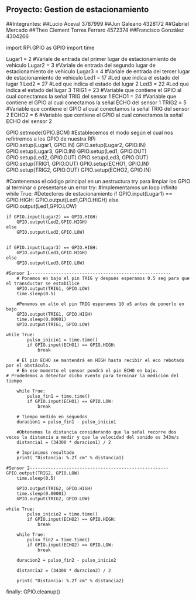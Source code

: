 ## Proyecto: Gestion de estacionamiento
##Integrantes:
##Lucio Aceval 3787999
##Jun Galeano 4328172
##Gabriel Mercado
##Theo Clement Torres Ferraro 4572374
##Francisco González 4304266

import RPi.GPIO as GPIO
import time

Lugar1 = 2 #Variale de entrada del primer lugar de estacionamiento de vehiculo
Lugar2 = 3 #Variale de entrada del segundo lugar de estacionamiento de vehiculo
Lugar3 = 4 #Variale de entrada del tercer lugar de estacionamiento de vehiculo
Led1 = 17 #Led que indica el estado del lugar 1
Led2 = 27 #Led que indica el estado del lugar 2
Led3 = 22 #Led que indica el estado del lugar 3
TRIG1 = 23 #Variable que contiene el GPIO al cual conectamos la señal TRIG del sensor 1
ECHO1 = 24 #Variable que contiene el GPIO al cual conectamos la señal ECHO del sensor 1
TRIG2 = 5 #Variable que contiene el GPIO al cual conectamos la señal TRIG del sensor 2
ECHO2 = 6 #Variable que contiene el GPIO al cual conectamos la señal ECHO del sensor 2


GPIO.setmode(GPIO.BCM)     #Establecemos el modo según el cual nos refiriremos a los GPIO de nuestra RPi            
GPIO.setup(Lugar1, GPIO.IN)
GPIO.setup(Lugar2, GPIO.IN)
GPIO.setup(Lugar3, GPIO.IN)
GPIO.setup(Led1, GPIO.OUT)
GPIO.setup(Led2, GPIO.OUT)
GPIO.setup(Led3, GPIO.OUT)
GPIO.setup(TRIG1, GPIO.OUT)
GPIO.setup(ECHO1, GPIO.IN) 
GPIO.setup(TRIG2, GPIO.OUT)
GPIO.setup(ECHO2, GPIO.IN) 


#Contenemos el código principal en un aestructura try para limpiar los GPIO al terminar o presentarse un error
try:
    #Implementamos un loop infinito
    while True:
	#Detectores de estacionamiento
	if GPIO.input(Lugar1) == GPIO.HIGH:
		GPIO.output(Led1,GPIO.HIGH)
	else
		GPIO.output(Led1,GPIO.LOW)
	
	
	if GPIO.input(Lugar2) == GPIO.HIGH:
		GPIO.output(Led2,GPIO.HIGH)
	else
		GPIO.output(Led2,GPIO.LOW)


	if GPIO.input(Lugar3) == GPIO.HIGH:
		GPIO.output(Led3,GPIO.HIGH)
	else
		GPIO.output(Led3,GPIO.LOW)
	
	#Sensor 1------------------------------------------------------
        # Ponemos en bajo el pin TRIG y después esperamos 0.5 seg para que el transductor se estabilice
        GPIO.output(TRIG1, GPIO.LOW)
        time.sleep(0.5)

        #Ponemos en alto el pin TRIG esperamos 10 uS antes de ponerlo en bajo
        GPIO.output(TRIG1, GPIO.HIGH)
        time.sleep(0.00001)
        GPIO.output(TRIG1, GPIO.LOW)
	
	while True:
            pulso_inicio1 = time.time()
            if GPIO.input(ECHO1) == GPIO.HIGH:
                break

        # El pin ECHO se mantendrá en HIGH hasta recibir el eco rebotado por el obstáculo. 
        # En ese momento el sensor pondrá el pin ECHO en bajo.
	# Prodedemos a detectar dicho evento para terminar la medición del tiempo
        
        while True:
            pulso_fin1 = time.time()
            if GPIO.input(ECHO1) == GPIO.LOW:
                break

        # Tiempo medido en segundos
        duracion1 = pulso_fin1 - pulso_inicio1

        #Obtenemos la distancia considerando que la señal recorre dos veces la distancia a medir y que la velocidad del sonido es 343m/s
        distancia1 = (34300 * duracion1) / 2

        # Imprimimos resultado
        print( "Distancia: %.2f cm" % distancia1)
	
	#Sensor 2-----------------------------------------------------
	GPIO.output(TRIG2, GPIO.LOW)
        time.sleep(0.5)

        GPIO.output(TRIG2, GPIO.HIGH)
        time.sleep(0.00001)
        GPIO.output(TRIG2, GPIO.LOW)
	
	while True:
            pulso_inicio2 = time.time()
            if GPIO.input(ECHO2) == GPIO.HIGH:
                break

        while True:
            pulso_fin2 = time.time()
            if GPIO.input(ECHO2) == GPIO.LOW:
                break

        duracion2 = pulso_fin2 - pulso_inicio2

        distancia2 = (34300 * duracion2) / 2

        print( "Distancia: %.2f cm" % distancia2)

finally:
    GPIO.cleanup()